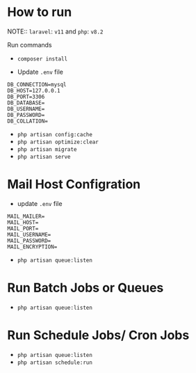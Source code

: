 # How to run
NOTE:: `laravel`: `v11` and `php`: `v8.2`

Run commands

- `composer install`

- Update `.env` file
```env
DB_CONNECTION=mysql
DB_HOST=127.0.0.1
DB_PORT=3306
DB_DATABASE=
DB_USERNAME=
DB_PASSWORD=
DB_COLLATION=
```

- `php artisan config:cache`
- `php artisan optimize:clear`
- `php artisan migrate`
- `php artisan serve`

# Mail Host Configration

- update `.env` file
```env
MAIL_MAILER=
MAIL_HOST=
MAIL_PORT=
MAIL_USERNAME=
MAIL_PASSWORD=
MAIL_ENCRYPTION=
```
- `php artisan queue:listen`

# Run Batch Jobs or Queues

- `php artisan queue:listen`

# Run Schedule Jobs/ Cron Jobs

-  `php artisan queue:listen`
-  `php artisan schedule:run`